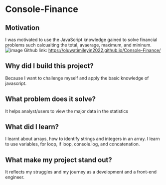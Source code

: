# Console-Finance

## Motivation
I was motivated to use the JavaScript knowledge gained to solve financial problems such calcualting the total, avaerage, maximum, and mininum.
![image](https://user-images.githubusercontent.com/117104387/214900609-10c1a462-e10d-421d-8d00-a84698e55725.png)
Github link: https://oluwatimileyin2022.github.io/Console-Finance/ 

## Why did I build this project?
Because I want to challenge myself and apply the basic knowledge of javascript.

## What problem does it solve?
It helps analyst/users to view the major data in the statistics

## What did I learn?
I learnt about arrays, how to identify strings and integers in an array. I learn to use variables, for loop, if loop, console.log, and concatenation. 

## What make my project stand out?
It reflects my struggles and my journey as a development and a front-end engineer. 

